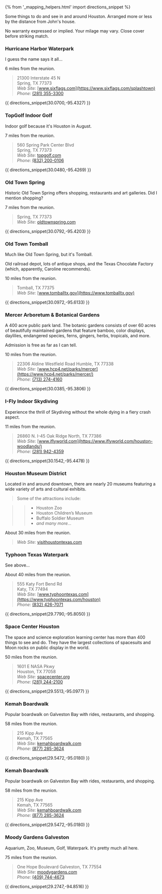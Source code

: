 {% from '_mapping_helpers.html' import directions_snippet %}

Some things to do and see in and around Houston. Arranged more or less by the 
distance from John's house.

No warranty expressed or implied. Your milage may vary. Close cover before striking match.

### Hurricane Harbor Waterpark

I guess the name says it all...

6 miles from the reunion.

> 21300 Interstate 45 N  
> Spring, TX 77373  
> *Web Site:* [www.sixflags.com](https://www.sixflags.com/splashtown)  
> *Phone:* [(281) 355-3300](tel:+12813553300)

{{ directions_snippet(30.0700,-95.4327) }} 


### TopGolf Indoor Golf

Indoor golf because it's Houston in August.

7 miles from the reunion.

> 560 Spring Park Center Blvd  
> Spring, TX 77373  
> *Web Site:* [topgolf.com](https://topgolf.com/us/houston-north/)  
> *Phone:* [(832) 200-0106](tel:+18322000106 )

{{ directions_snippet(30.0480,-95.4269) }} 

### Old Town Spring

Historic Old Town Spring offers shopping, restaurants and art galleries. 
Did I mention shopping? 

7 miles from the reunion.

> Spring, TX 77373  
> *Web Site:* [oldtownspring.com](http://oldtownspring.com)

{{ directions_snippet(30.0792,-95.4203) }} 

### Old Town Tomball

Much like Old Town Spring, but it's Tomball.

Old railroad depot, lots of antique shops, and the Texas Chocolate Factory
(which, apparently, Caroline recommends).

10 miles from the reunion.

> Tomball, TX 77375  
> *Web Site:* [www.tomballtx.gov](https://www.tomballtx.gov)  

{{ directions_snippet(30.0972,-95.6133) }} 


### Mercer Arboretum & Botanical Gardens

A 400 acre public park land. The botanic gardens consists of over 60 acres of beautifully 
maintained gardens that feature bamboo, color displays, daylilies, endangered species, 
ferns, gingers, herbs, tropicals, and more.

Admission is free as far as I can tell.

10 miles from the reunion.

> 22306 Aldine Westfield Road 
> Humble, TX 77338  
> *Web Site:* [www.hcp4.net/parks/mercer](https://www.hcp4.net/parks/mercer/)  
> *Phone:* [(713) 274-4160](tel:+17132744160)

{{ directions_snippet(30.0385,-95.3806) }} 


### I-Fly Indoor Skydiving

Experience the thrill of Skydiving without the whole dying in a fiery crash aspect.

11 miles from the reunion.

> 26860 N. I-45 
> Oak Ridge North, TX 77386  
> *Web Site:* [www.iflyworld.com](https://www.iflyworld.com/houston-woodlands/)  
> *Phone:* [(281) 942-4359](tel:+12819424359 )

{{ directions_snippet(30.1542,-95.4478) }} 


### Houston Museum District

Located in and around downtown, there are nearly 20 museums featuring a wide variety
of arts and cultural exhibits.

> Some of the attractions include:

>> * Houston Zoo
>> * Houston Children’s Museum
>> * Buffalo Soldier Museum
>> * _and many more..._

About 30 miles from the reunion.

> *Web Site:* [visithoustontexas.com](https://www.visithoustontexas.com/about-houston/neighborhoods/museum-district/)

### Typhoon Texas Waterpark

See above...

About 40 miles from the reunion.

> 555 Katy Fort Bend Rd  
> Katy, TX 77494  
> *Web Site:* [www.typhoontexas.com](https://www.typhoontexas.com/houston)  
> *Phone:* [(832) 426-7071](tel:+18324267071)

{{ directions_snippet(29.7790,-95.8050) }} 

### Space Center Houston

The space and science exploration learning center has more than 400 things to see and do. 
They have the largest collections of spacesuits and Moon rocks 
on public display in the world.

50 miles from the reunion.

> 1601 E NASA Pkwy  
> Houston, TX 77058  
> *Web Site:* [spacecenter.org](http://spacecenter.org)  
> *Phone:* [(281) 244-2100](tel:+12812442100)

{{ directions_snippet(29.5513,-95.0977) }} 

### Kemah Boardwalk

Popular boardwalk on Galveston Bay with rides, restaurants, and shopping.

58 miles from the reunion.

> 215 Kipp Ave  
> Kemah, TX 77565  
> *Web Site:* [kemahboardwalk.com](http://kemahboardwalk.com)  
> *Phone:* [(877) 285-3624](tel:+18772853624)

{{ directions_snippet(29.5472,-95.0180) }} 

### Kemah Boardwalk

Popular boardwalk on Galveston Bay with rides, restaurants, and shopping.

58 miles from the reunion.

> 215 Kipp Ave  
> Kemah, TX 77565  
> *Web Site:* [kemahboardwalk.com](http://kemahboardwalk.com)  
> *Phone:* [(877) 285-3624](tel:+18772853624)

{{ directions_snippet(29.5472,-95.0180) }} 


### Moody Gardens Galveston

Aquarium, Zoo, Museum, Golf, Waterpark. It's pretty much all here.

75 miles from the reunion.

> One Hope Boulevard 
> Galveston, TX 77554  
> *Web Site:* [moodygardens.com](https://www.moodygardens.com/)  
> *Phone:* [(409) 744-4673](tel:+14097444673)

{{ directions_snippet(29.2747,-94.8516) }} 


